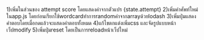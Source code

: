 1)เพิ่มในส่วนของ attempt score โดยแสดงค่าจากตัวแปร {state.attempt}
2)เพิ่มคำศัพท์ใหม่ในapp.js โดยก่อนเรียกใช้wordcardทำการrandomคำจากarrayด้วยlodash
3)เพิ่มปุ่มแสดงคำตอบโดยเมื่อกดแล้วจะแสดงคำตอบทั้งหมด
4)แก้ไขตกแต่งเพิ่มcss และจัดรูปแบบหน้าเว็ปmodify
5)เพิ่มปุ่มreset โดยเป็นการreloadหน้าเว็ปใหม่